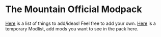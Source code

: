 # The Mountain Official Modpack

[Here](/IDEAS.md) is a list of things to add/ideas! Feel free to add your own.
[Here](/MODLIST.md) is a temporary Modlist, add mods you want to see in the pack here.
